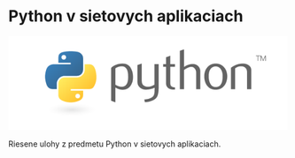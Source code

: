 # Python v sietovych aplikaciach

![Python logo](/images/python-logo.png)

Riesene ulohy z predmetu Python v sietovych aplikaciach.

